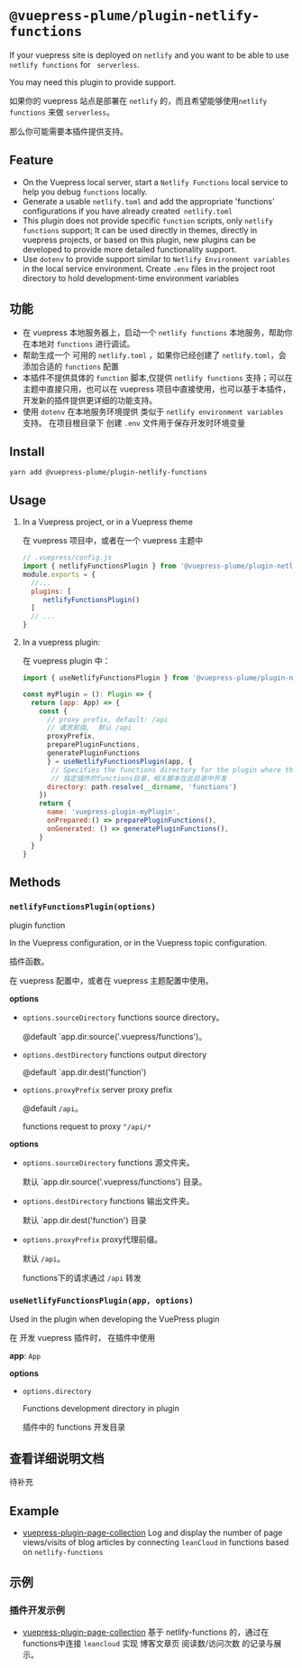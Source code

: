 # `@vuepress-plume/plugin-netlify-functions`


If your vuepress site is deployed on `netlify` and you want to be able to use `netlify functions` for ` serverless`.

You may need this plugin to provide support.

如果你的 vuepress 站点是部署在 `netlify` 的，而且希望能够使用`netlify functions` 来做 `serverless`。

那么你可能需要本插件提供支持。

## Feature

- On the Vuepress local server, start a `Netlify Functions` local service to help you debug `functions` locally.
- Generate a usable `netlify.toml` and add the appropriate 'functions' configurations if you have already created` netlify.toml`
- This plugin does not provide specific `function` scripts, only `netlify functions` support; It can be used directly in themes, directly in vuepress projects, or based on this plugin, new plugins can be developed to provide more detailed functionality support.
- Use `dotenv` to provide support similar to `Netlify Environment variables` in the local service environment. Create `.env` files in the project root directory to hold development-time environment variables

## 功能
- 在 vuepress 本地服务器上，启动一个 `netlify functions` 本地服务，帮助你在本地对 `functions` 进行调试。
- 帮助生成一个 可用的 `netlify.toml` ，如果你已经创建了 `netlify.toml`，会添加合适的 `functions` 配置
- 本插件不提供具体的 `function` 脚本,仅提供 `netlify functions` 支持；可以在主题中直接只用，也可以在 vuepress 项目中直接使用，也可以基于本插件，开发新的插件提供更详细的功能支持。
- 使用 `dotenv` 在本地服务环境提供 类似于 `netlify environment variables` 支持。 在项目根目录下 创建 `.env` 文件用于保存开发时环境变量

## Install
```
yarn add @vuepress-plume/plugin-netlify-functions
```
## Usage

1. In a Vuepress project, or in a Vuepress theme
   
   在 vuepress 项目中，或者在一个 vuepress 主题中
   ``` js
   // .vuepress/config.js
   import { netlifyFunctionsPlugin } from '@vuepress-plume/plugin-netlify-functions'
   module.exports = {
     //...
     plugins: [
        netlifyFunctionsPlugin()
     ]
     // ...
   }
   ```

2. In a vuepress plugin:
   
   在 vuepress plugin 中：
   ``` js
   import { useNetlifyFunctionsPlugin } from '@vuepress-plume/plugin-netlify-functions'

   const myPlugin = (): Plugin => {
     return (app: App) => {
       const {
         // proxy prefix, default: /api
         // 请求前缀,  默认 /api
         proxyPrefix,
         preparePluginFunctions,
         generatePluginFunctions
         } = useNetlifyFunctionsPlugin(app, {
          // Specifies the functions directory for the plugin where the relevant scripts are developed
          // 指定插件的functions目录，相关脚本在此目录中开发
         directory: path.resolve(__dirname, 'functions')
       })
       return {
         name: 'vuepress-plugin-myPlugin',
         onPrepared:() => preparePluginFunctions(),
         onGenerated: () => generatePluginFunctions(),
       }
     }
   }
   ```

## Methods

### `netlifyFunctionsPlugin(options)`

plugin function

In the Vuepress configuration, or in the Vuepress topic configuration.

插件函数。

在 vuepress 配置中，或者在 vuepress 主题配置中使用。

__options__

- `options.sourceDirectory` functions source directory。
  
  @default `app.dir.source('.vuepress/functions')。

- `options.destDirectory` functions output directory
  
  @default `app.dir.dest('function') 

- `options.proxyPrefix` server proxy prefix
  
  @default `/api`。
  
  functions request to proxy `^/api/*`

__options__

- `options.sourceDirectory` functions 源文件夹。
  
  默认 `app.dir.source('.vuepress/functions') 目录。

- `options.destDirectory` functions 输出文件夹。
  
  默认 `app.dir.dest('function') 目录

- `options.proxyPrefix` proxy代理前缀。
  
  默认 `/api`。
  
  functions下的请求通过 `/api` 转发

### `useNetlifyFunctionsPlugin(app, options)`

Used in the plugin when developing the VuePress plugin

在 开发 vuepress 插件时， 在插件中使用

__app__: `App`

__options__

- `options.directory`  
  
  Functions development directory in plugin

  插件中的 functions 开发目录

## 查看详细说明文档

待补充

## Example

- [vuepress-plugin-page-collection](https://github.com/pengzhanbo/vuepress-theme-plume/tree/main/packages/plugin-page-collection) Log and display the number of page views/visits of blog articles by connecting `leanCloud` in functions based on `netlify-functions`

## 示例

### 插件开发示例

- [vuepress-plugin-page-collection](https://github.com/pengzhanbo/vuepress-theme-plume/tree/main/packages/plugin-page-collection) 基于 netlify-functions 的，通过在 functions中连接 `leancloud` 实现 博客文章页 阅读数/访问次数 的记录与展示。
